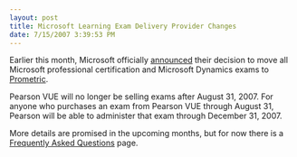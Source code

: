 ```yaml
---
layout: post
title: Microsoft Learning Exam Delivery Provider Changes
date: 7/15/2007 3:39:53 PM
---
```


Earlier this month, Microsoft officially [announced](http://www.microsoft.com/learning/mcpexams/register/edp/default.mspx) their decision to move all Microsoft professional certification and Microsoft Dynamics exams to [Prometric](http://www.prometric.com/Microsoft/default.htm).

Pearson VUE will no longer be selling exams after August 31, 2007. For anyone who purchases an exam from Pearson VUE through August 31, Pearson will be able to administer that exam through December 31, 2007.

More details are promised in the upcoming months, but for now there is a [Frequently Asked Questions](http://www.microsoft.com/learning/mcpexams/register/edp/faq/default.mspx "http://www.microsoft.com/learning/mcpexams/register/edp/faq/default.mspx") page.
